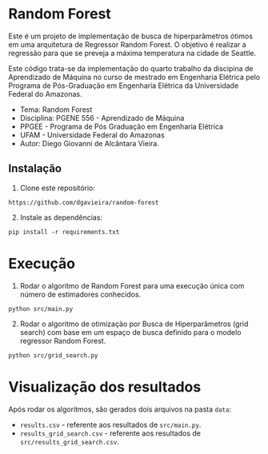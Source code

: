 # Random Forest

Este é um projeto de implementação de busca de hiperparâmetros ótimos em uma
arquitetura de Regressor Random Forest. O objetivo é realizar a regressão para que se preveja a máxima temperatura na cidade de Seattle.

Este código trata-se da implementação do quarto trabalho da discipina de
Aprendizado de Máquina no curso de mestrado em Engenharia Elétrica pelo
Programa de Pós-Graduação em Engenharia Elétrica da Universidade Federal do
Amazonas.

* Tema: Random Forest
* Disciplina: PGENE 556 - Aprendizado de Máquina
* PPGEE - Programa de Pós Graduação em Engenharia Elétrica
* UFAM - Universidade Federal do Amazonas
* Autor: Diego Giovanni de Alcântara Vieira.

## Instalação

1. Clone este repositório:

```
https://github.com/dgavieira/random-forest
```

2. Instale as dependências:

```
pip install -r requirements.txt
```

# Execução

1. Rodar o algoritmo de Random Forest para uma execução única com número de estimadores conhecidos.

```
python src/main.py
```

2. Rodar o algoritmo de otimização por Busca de Hiperparâmetros (grid search) com base em um espaço de busca definido para o modelo regressor Random Forest.

```
python src/grid_search.py
```

# Visualização dos resultados

Após rodar os algoritmos, são gerados dois arquivos na pasta `data`:

- `results.csv` - referente aos resultados de `src/main.py`.
- `results_grid_search.csv` - referente aos resultados de `src/results_grid_search.csv`.

